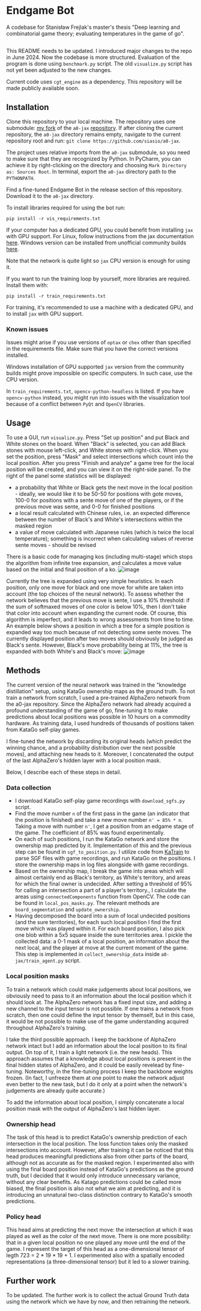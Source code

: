 # Endgame Bot
A codebase for Stanisław Frejlak's master's thesis "Deep learning and combinatorial game theory; evaluating temperatures in the game of go".

##

This README needs to be updated. I introduced major changes to the repo in June 2024.
Now the codebase is more structured. Evaluation of the program is done using `benchmark.py` script.
The old `visualize.py` script has not yet been adjusted to the new changes.

Current code uses `cgt_engine` as a dependency. This repository will be made publicly available soon.

## Installation

Clone this repository to your local machine. The repository uses one submodule: [my fork](https://github.com/siasio/a0-jax) of the `a0-jax` [repository](https://github.com/NTT123/a0-jax). If after cloning the current repository, the `a0-jax` directory remains empty, navigate to the current repository root and run: `git clone https://github.com/siasio/a0-jax`.

The project uses relative imports from the `a0-jax` submodule, so you need to make sure that they are recognized by Python. In PyCharm, you can achieve it by right-clicking on the directory and choosing `Mark Directory as: Sources Root`. In terminal, export the `a0-jax` directory path to the `PYTHONPATH`.

Find a fine-tuned Endgame Bot in the release section of this repository. Download it to the `a0-jax` directory.

To install libraries required for using the bot run:

`pip install -r vis_requirements.txt`

If your computer has a dedicated GPU, you could benefit from installing `jax` with GPU support. For Linux, follow instructions from the jax documentation [here](https://jax.readthedocs.io/en/latest/installation.html). Windows version can be installed from unofficial community builds [here](https://github.com/cloudhan/jax-windows-builder).

Note that the network is quite light so `jax` CPU version is enough for using it.

If you want to run the training loop by yourself, more libraries are required. Install them with:

`pip install -r train_requirements.txt`

For training, it's recommended to use a machine with a dedicated GPU, and to install `jax` with GPU support.

### Known issues

Issues might arise if you use versions of `optax` or `chex` other than specified in the requirements file. Make sure that you have the correct versions installed.

Windows installation of GPU supported `jax` version from the community builds might prove impossible on specific computers. In such case, use the CPU version.

In `train_requirements.txt`, `opencv-python-headless` is listed. If you have `opencv-python` instead, you might run into issues with the visualization tool because of a conflict between `PyQt` and `OpenCV` libraries.

## Usage

To use a GUI, run `visualize.py`. Press "Set up position" and put Black and White stones on the board. When "Black" is selected, you can add Black stones with mouse left-click, and White stones with right-click. When you set the position, press "Mask" and select intersections which count into the local position. After you press "Finish and analyze" a game tree for the local position will be created, and you can view it on the right-side panel. To the right of the panel some statistics will be displayed: 
 - a probability that White or Black gets the next move in the local position - ideally, we would like it to be 50-50 for positions with gote moves, 100-0 for positions with a sente move of one of the players, or if the previous move was sente, and 0-0 for finished positions
 - a local result calculated with Chinese rules, i.e. an expected difference between the number of Black's and White's intersections within the masked region
 - a value of move calculated with Japanese rules (which is twice the local temperature); something is incorrect when calculating values of reverse sente moves - should be revised

There is a basic code for managing kos (including multi-stage) which stops the algorithm from infinite tree expansion, and calculates a move value based on the initial and final position of a ko.
![image](https://github.com/siasio/EndgameBot/assets/39811817/355dda7a-4826-4ef1-abc1-52cf44e0434b)

Currently the tree is expanded using very simple heuristics. In each position, only one move for black and one move for white are taken into account (the top choices of the neural network). To assess whether the network believes that the previous move is sente, I use a 10% threshold: if the sum of softmaxed moves of one color is below 10%, then I don't take that color into account when expanding the current node. Of course, this algorithm is imperfect, and it leads to wrong assessments from time to time. An example below shows a position in which a tree for a simple position is expanded way too much because of not detecting some sente moves. The currently displayed position after two moves should obviously be judged as Black's sente. However, Black's move probability being at 11%, the tree is expanded with both White's and Black's move:
![image](https://github.com/siasio/EndgameBot/assets/39811817/667a16c3-e298-4f1f-90da-fc20516b48ad)

## Methods

The current version of the neural network was trained in the "knowledge distillation" setup, using KataGo ownership maps as the ground truth. To not train a network from scratch, I used a pre-trained AlphaZero network from the a0-jax repository. Since the AlphaZero network had already acquired a profound understanding of the game of go, fine-tuning it to make predictions about local positions was possible in 10 hours on a commodity hardware. As training data, I used hundreds of thousands of positions taken from KataGo self-play games.

I fine-tuned the network by discarding its original heads (which predict the winning chance, and a probability distribution over the next possible moves), and attaching new heads to it. Moreover, I concatenated the output of the last AlphaZero's hidden layer with a local position mask.

Below, I describe each of these steps in detail.

### Data collection

- I download KataGo self-play game recordings with `download_sgfs.py` script.
- Find the move number `n` of the first pass in the game (an indicator that the position is finished) and take a new move number `n' = 85% * n`. Taking a move with number `n'`, I get a position from an edgame stage of the game. The coefficient of 85% was found experimentally.
- On each of such positions, I run the KataGo network and store the ownership map predicted by it. Implementation of this and the previous step can be found in `sgf_to_position.py`. I utilize code from [KaTrain](https://github.com/sanderland/katrain/) to parse SGF files with game recordings, and run KataGo on the positions. I store the ownership maps in log files alongside with game recordings.
- Based on the ownership map, I break the game into areas which will almost certainly end as Black's territory, as White's territory, and areas for which the final owner is undecided. After setting a threshold of 95% for calling an intersection a part of a player's territory., I calculate the areas using `connectedComponents` function from OpenCV. The code can be found in `local_pos_masks.py`. The relevant methods are `board_segmentation` and `update_ownership`.
- Having decomposed the board into a sum of local undecided positions (and the sure territories), for each such local position I find the first move which was played within it. For each board position, I also pick one blob within a 5x5 square inside the sure territories area. I pickle the collected data: a 0-1 mask of a local position, an information about the next local, and the player at move at the current moment of the game. This step is implemented in `collect_ownership_data` inside `a0-jax/train_agent.py` script.

### Local position masks

To train a network which could make judgements about local positions, we obviously need to pass to it an information about the local position which it should look at. The AlphaZero network has a fixed input size, and adding a new channel to the input tensor is not possible. If one trains a network from scratch, then one could define the input tensor by themself, but in this case, it would be not possible to make use of the game understanding acquired throughout AlphaZero's training.

I take the third possible approach. I keep the backbone of AlphaZero network intact but I add an information about the local position to its final output. On top of it, I train a light network (i.e. the new heads). This approach assumes that a knowledge about local positions is present in the final hidden states of AlphaZero, and it could be easily revelead by fine-tuning. Noteworthy, in the fine-tuning process I keep the backbone weights frozen. (In fact, I unfreeze them at one point to make the network adjust even better to the new task, but I do it only at a point when the network's judgements are already quite accurate.)

To add the information about local position, I simply concatenate a local position mask with the output of AlphaZero's last hidden layer.

### Ownership head

The task of this head is to predict KataGo's ownership prediction of each intersection in the local position. The loss function takes only the masked intersections into account. However, after training it can be noticed that this head produces meaningful predictions also from other parts of the board, although not as accurate as for the masked region. I experimented also with using the final board position instead of KataGo's predictions as the ground truth, but I decided that it would only introduce unnecessary variance, without any clear benefits. As Katago predictions could be called more biased, the final position is also not what we aim at predicting, and it is introducing an unnatural two-class distinction contrary to KataGo's smooth predictions.

### Policy head

This head aims at predicting the next move: the intersection at which it was played as well as the color of the next move. There is one more possibility: that in a given local position no one played any move until the end of the game. I represent the target of this head as a one-dimensional tensor of legth 723 = 2 * 19 * 19 + 1. I experimented also with a spatially encoded representations (a three-dimensional tensor) but it led to a slower training.

## Further work

To be updated. The further work is to collect the actual Ground Truth data using the network which we have by now, and then retraining the network.
